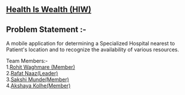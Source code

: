 
## [Health Is Wealth (HIW)](https://github.com/SAWASTHA/Creative-Tech-Brains)

## Problem Statement :-
A mobile application for determining a Specialized Hospital nearest to Patient's location and to recognize the availability of various resources.

Team Members:-<br>
1.[Rohit Waghmare (Member)](https://github.com/Rohitwaghmare7)<br>
2.[Rafat Naaz(Leader)](https://github.com/RafatNaaz25)<br>
3.[Sakshi Munde(Member)](https://github.com/sakshimunde18)<br>
4.[Akshaya Kolhe(Member)](https://github.com/AkshayaKolhe)<br>
